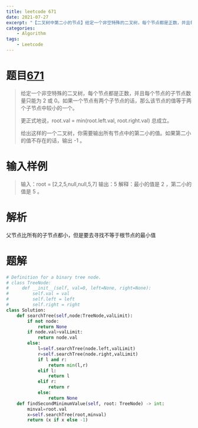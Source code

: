 ```yaml
---
title: leetcode 671
date: 2021-07-27
excerpt: "【二叉树中第二小的节点】给定一个非空特殊的二叉树，每个节点都是正数，并且每个节点的子节点数量只能为2或0..."
categories: 
    - Algorithm
tags: 
    - Leetcode
---
```




# 题目[671](https://leetcode-cn.com/problems/second-minimum-node-in-a-binary-tree)

> 给定一个非空特殊的二叉树，每个节点都是正数，并且每个节点的子节点数量只能为 2 或 0。如果一个节点有两个子节点的话，那么该节点的值等于两个子节点中较小的一个。
>
> 更正式地说，root.val = min(root.left.val, root.right.val) 总成立。
>
> 给出这样的一个二叉树，你需要输出所有节点中的第二小的值。如果第二小的值不存在的话，输出 -1 。

# 输入样例

> 输入：root = [2,2,5,null,null,5,7]
> 输出：5
> 解释：最小的值是 2 ，第二小的值是 5 。

# 解析

父节点比所有的子节点都小，但是要去寻找不等于根节点的最小值

# 题解

```python
# Definition for a binary tree node.
# class TreeNode:
#     def __init__(self, val=0, left=None, right=None):
#         self.val = val
#         self.left = left
#         self.right = right
class Solution:
    def searchTree(self,node:TreeNode,valLimit):
        if not node:
            return None
        if node.val>valLimit:
            return node.val
        else:
            l=self.searchTree(node.left,valLimit)
            r=self.searchTree(node.right,valLimit)
            if l and r:
                return min(l,r)
            elif l:
                return l
            elif r:
                return r
            else:
                return None
    def findSecondMinimumValue(self, root: TreeNode) -> int:
        minval=root.val
        x=self.searchTree(root,minval)
        return (x if x else -1)
```